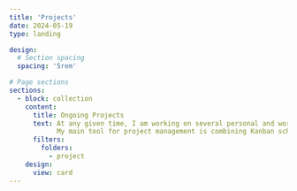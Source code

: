 ```yaml
---
title: 'Projects'
date: 2024-05-19
type: landing

design:
  # Section spacing
  spacing: '5rem'

# Page sections
sections:
  - block: collection
    content:
      title: Ongoing Projects
      text: At any given time, I am working on several personal and work-related projects.
            My main tool for project management is combining Kanban scheduling system with Obsdian Personal Information Management (PIM) to create a free automation system for my tasks. You can read more about my task management system <a href="https://drdianaty.com/blog/system/">here</a>, including how to set it up for yourself.
      filters:
        folders:
          - project
    design:
      view: card
---
```

